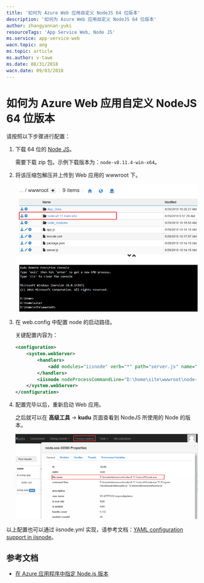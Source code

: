 ```yaml
---
title: '如何为 Azure Web 应用自定义 NodeJS 64 位版本'
description: '如何为 Azure Web 应用自定义 NodeJS 64 位版本'
author: zhangyannan-yuki
resourceTags: 'App Service Web, Node JS'
ms.service: app-service-web
wacn.topic: aog
ms.topic: article
ms.author: v-tawe
ms.date: 08/31/2018
wacn.date: 09/03/2018
---
```


# 如何为 Azure Web 应用自定义 NodeJS 64 位版本

请按照以下步骤进行配置：

1. 下载 64 位的 [Node JS](https://nodejs.org/en/download/)。

    需要下载 zip 包。示例下载版本为：`node-v8.11.4-win-x64`。

2. 将该压缩包解压并上传到 Web 应用的 wwwroot 下。

    ![01](media/aog-app-service-web-howto-specify-node-js-64-version/01.png)

3. 在 web.config 中配置 node 的启动路径。

    关键配置内容为：
    ```xml
    <configuration>
        <system.webServer>
            <handlers>
                <add modules="iisnode" verb="*" path="server.js" name="iisnode"/>
            </handlers>
            <iisnode nodeProcessCommandLine="D:\home\site\wwwroot\node-v8.11.4-win-x64\node.exe"/>
        </system.webServer>
    </configuration>
    ```

4. 配置完毕以后，重新启动 Web 应用。

    之后就可以在 **高级工具** -> **kudu** 页面查看到 NodeJS 所使用的 Node 的版本。

    ![02](media/aog-app-service-web-howto-specify-node-js-64-version/02.png)
    
以上配置也可以通过 iisnode.yml 实现，请参考文档：[YAML configuration support in iisnode](https://tomasz.janczuk.org/2012/05/yaml-configuration-support-in-iisnode.html)。


## 参考文档

- [在 Azure 应用程序中指定 Node.js 版本](https://docs.azure.cn/zh-cn/nodejs-specify-node-version-azure-apps)
